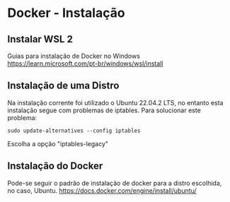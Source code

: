 # Docker - Instalação
## Instalar WSL 2
Guias para instalação de Docker no Windows
https://learn.microsoft.com/pt-br/windows/wsl/install
  
## Instalação de uma Distro
Na instalação corrente foi utilizado o Ubuntu 22.04.2 LTS, no entanto esta instalação segue com problemas de iptables. Para solucionar este problema:
```
sudo update-alternatives --config iptables

```
Escolha a opção "iptables-legacy"
  

## Instalação do Docker
Pode-se seguir o padrão de instalação de docker para a distro escolhida, no caso, Ubuntu.
https://docs.docker.com/engine/install/ubuntu/